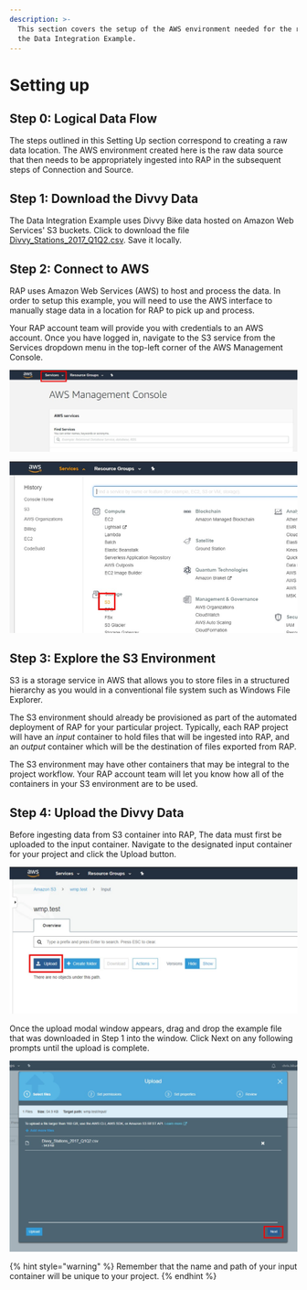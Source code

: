 ```yaml
---
description: >-
  This section covers the setup of the AWS environment needed for the rest of
  the Data Integration Example.
---
```


# Setting up

## Step 0: Logical Data Flow

The steps outlined in this Setting Up section correspond to creating a raw data location. The AWS environment created here is the raw data source that then needs to be appropriately ingested into RAP in the subsequent steps of Connection and Source.

## Step 1: Download the Divvy Data

The Data Integration Example uses Divvy Bike data hosted on Amazon Web Services' S3 buckets. Click to download the file [Divvy\_Stations\_2017\_Q1Q2.csv](https://wmp-rap-sample-data.s3.us-east-2.amazonaws.com/source-files/Divvy_Stations_2017_Q1Q2.csv). Save it locally.

## Step 2: Connect to AWS

RAP uses Amazon Web Services \(AWS\) to host and process the data. In order to setup this example, you will need to use the AWS interface to manually stage data in a location for RAP to pick up and process.

Your RAP account team will provide you with credentials to an AWS account. Once you have logged in, navigate to the S3 service from the Services dropdown menu in the top-left corner of the AWS Management Console.

![Navigate to the S3 service in AWS \(Step 1\)](../../.gitbook/assets/aws-management-console.jpg)

![Navigate to the S3 service in AWS \(Step 2\)](../../.gitbook/assets/aws-management-console-2.jpg)

## Step 3: Explore the S3 Environment

S3 is a storage service in AWS that allows you to store files in a structured hierarchy as you would in a conventional file system such as Windows File Explorer.

The S3 environment should already be provisioned as part of the automated deployment of RAP for your particular project. Typically, each RAP project will have an _input_ container to hold files that will be ingested into RAP, and an _output_ container which will be the destination of files exported from RAP. 

The S3 environment may have other containers that may be integral to the project workflow. Your RAP account team will let you know how all of the containers in your S3 environment are to be used. 

## Step 4: Upload the Divvy Data

Before ingesting data from S3 container into RAP, The data must first be uploaded to the input container. Navigate to the designated input container for your project and click the Upload button.  

![Navigate to the input container and click Upload](../../.gitbook/assets/navigate-to-input-container.jpg)

Once the upload modal window appears, drag and drop the example file that was downloaded in Step 1 into the window. Click Next on any following prompts until the upload is complete. 

![Upload the example file](../../.gitbook/assets/upload-example-file.jpg)

{% hint style="warning" %}
Remember that the name and path of your input container will be unique to your project.
{% endhint %}

